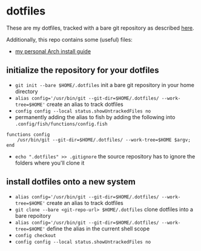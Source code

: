 # dotfiles

These are my dotfiles, tracked with a bare git repository as described [here](https://atlassian.com/git/tutorials/dotfiles).

Additionally, this repo contains some (useful) files:
- [my personal Arch install guide](.files/installation_guide.md)

## initialize the repository for your dotfiles
- `git init --bare $HOME/.dotfiles` init a bare git repository in your home directory
- `alias config='/usr/bin/git --git-dir=$HOME/.dotfiles/ --work-tree=$HOME'` create an alias to track dotfiles
- `config config --local status.showUntrackedFiles no`
- permanently adding the alias to fish by adding the following into `.config/fish/functions/config.fish`
```
functions config
    /usr/bin/git --git-dir=$HOME/.dotfiles/ --work-tree=$HOME $argv;
end
```
- `echo ".dotfiles" >> .gitignore` the source repository has to ignore the folders where you'll clone it

## install dotfiles onto a new system
- `alias config='/usr/bin/git --git-dir=$HOME/.dotfiles/ --work-tree=$HOME'` create an alias to track dotfiles
- `git clone --bare <git-repo-url> $HOME/.dotfiles` clone dotfiles into a bare repoitory
- `alias config='/usr/bin/git --git-dir=$HOME/.dotfiles/ --work-tree=$HOME'` define the alias in the current shell scope
- `config checkout`
- `config config --local status.showUntrackedFiles no`
